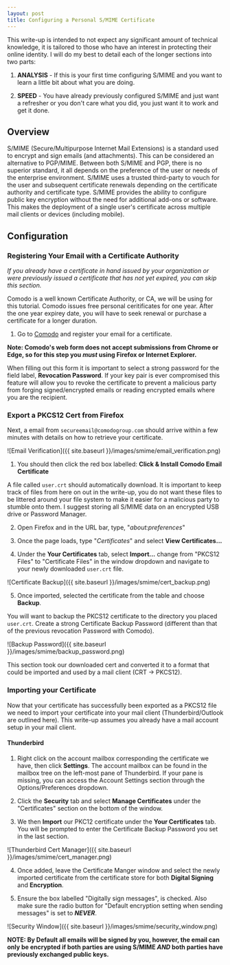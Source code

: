 ```yaml
---
layout: post
title: Configuring a Personal S/MIME Certificate
---
```


This write-up is intended to not expect any significant amount of technical knowledge, it is tailored to those who have an interest in protecting their online identity. I will do my best to detail each of the longer sections into two parts: 

1. **ANALYSIS** - If this is your first time configuring S/MIME and you want to learn a little bit about what you are doing.

2. **SPEED** - You have already previously configured S/MIME and just want a refresher or you don't care what you did, you just want it to work and get it done.


## Overview

S/MIME (Secure/Multipurpose Internet Mail Extensions) is a standard used to encrypt and sign emails (and attachments). This can be considered an alternative to PGP/MIME. Between both S/MIME and PGP, there is no superior standard, it all depends on the preference of the user or needs of the enterprise environment. S/MIME uses a trusted third-party to vouch for the user and subsequent certificate renewals depending on the certificate authority and certificate type. S/MIME provides the ability to configure public key encryption without the need for additional add-ons or software. This makes the deployment of a single user's certificate across multiple mail clients or devices (including mobile).


## Configuration

### Registering Your Email with a Certificate Authority

*If you already have a certificate in hand issued by your organization or were previously issued a certificate that has not yet expired, you can skip this section.*

Comodo is a well known Certificate Authority, or CA, we will be using for this tutorial. Comodo issues free personal ceritificates for one year. After the one year expirey date, you will have to seek renewal or purchase a certificate for a longer duration.

1. Go to [Comodo](https://www.comodo.com/home/email-security/free-email-certificate.php) and register your email for a certificate.  

**Note: Comodo's web form does not accept submissions from Chrome or Edge, so for this step you *must* using Firefox or Internet Explorer.**   


When filling out this form it is important to select a strong password for the field label, **Revocation Password**. If your key pair is ever compromised this feature will allow you to revoke the certificate to prevent a malicious party from forging signed/encrypted emails or reading encrypted emails where you are the recipient.


### Export a PKCS12 Cert from Firefox

Next, a email from `secureemail@comodogroup.com` should arrive within a few minutes with details on how to retrieve your certificate.

![Email Verification]({{ site.baseurl }}/images/smime/email_verification.png)

1. You should then click the red box labelled: **Click & Install Comodo Email Certificate**

A file called `user.crt` should automatically download. It is important to keep track of files from here on out in the write-up, you do not want these files to be littered around your file system to make it easier for a malicious party to stumble onto them. I suggest storing all S/MIME data on an encrypted USB drive or Password Manager.

2. Open Firefox and in the URL bar, type, "*about:preferences*"

3. Once the page loads, type "*Certificates*" and select **View Certificates...**

4. Under the **Your Certificates** tab, select **Import...** change from "PKCS12 Files" to "Certificate Files" in the window dropdown and navigate to your newly downloaded `user.crt` file.

![Certificate Backup]({{ site.baseurl }}/images/smime/cert_backup.png)

5. Once imported, selected the certificate from the table and choose **Backup**. 

You will want to backup the PKCS12 certificate to the directory you placed `user.crt`. Create a strong Certificate Backup Password (different than that of the previous revocation Password with Comodo).

![Backup Password]({{ site.baseurl }}/images/smime/backup_password.png)


This section took our downloaded cert and converted it to a format that could be imported and used by a mail client (CRT -> PKCS12).


### Importing your Certificate


Now that your certificate has successfully been exported as a PKCS12 file we need to import your certificate into your mail client (Thunderbird/Outlook are outlined here). This write-up assumes you already have a mail account setup in your mail client.


#### Thunderbird

1. Right click on the account mailbox corresponding the certificate we have, then click **Settings**. The account mailbox can be found in the mailbox tree on the left-most pane of Thunderbird. If your pane is missing, you can access the Account Settings section through the Options/Preferences dropdown.

2. Click the **Security** tab and select **Manage Certificates** under the "Certificates" section on the bottom of the window.

3. We then **Import** our PKC12 certificate under the **Your Certificates** tab. You will be prompted to enter the Certificate Backup Password you set in the last section.

![Thunderbird Cert Manager]({{ site.baseurl }}/images/smime/cert_manager.png)

4. Once added, leave the Certificate Manger window and select the newly imported certificate from the certificate store for both **Digital Signing** and **Encryption**.

5. Ensure the box labelled "Digitally sign messages", is checked. Also make sure the radio button for "Default encryption setting when sending messages" is set to _**NEVER**_.

![Security Window]({{ site.baseurl }}/images/smime/security_window.png)

**NOTE: By Default all emails will be signed by you, however, the email can only be encrypted if both parties are using S/MIME _AND_ both parties have previously exchanged public keys.**
